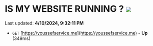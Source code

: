 # IS MY WEBSITE RUNNING ? [![](https://img.shields.io/static/v1?label=Sponsor&message=%E2%9D%A4&logo=GitHub&color=%23fe8e86)](https://github.com/sponsors/<username>)

Last updated: **4/10/2024, 9:32:11 PM**

- `GET` [https://youssefservice.me](https://youssefservice.me) - **Up** (349ms)
